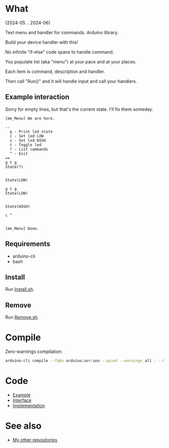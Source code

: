 # What

(2024-05 .. 2024-06)

Text menu and handler for commands. Arduino library.

Build your device handler with this!

No infinite "if-else" code spans to handle command.

You populate list (aka "menu") at your pace and at your places.

Each item is command, description and handler.

Then call "Run()" and it will handle input and call your handlers.

## Example interaction

Sorry for empty lines, but that's the current state. I'll fix them
someday.

```
[me_Menu] We are here.

--
  g - Print led state
  c - Set led LOW
  s - Set led HIGH
  t - Toggle led
  ? - List commands
  ^ - Exit
==
g t g
State(?)


State(LOW)

g t g
State(LOW)


State(HIGH)

c ^


[me_Menu] Done.

```

## Requirements

  * arduino-cli
  * bash


## Install

Run [Install.sh](Install.sh).


## Remove

Run [Remove.sh](Remove.sh).


# Compile

Zero-warnings compilation:

```bash
arduino-cli compile --fqbn arduino:avr:uno --quiet --warnings all . --build-property compiler.cpp.extra_flags="-std=c++1z"
```

# Code

* [Example](examples/me_Menu/me_Menu.ino)
* [Interface](src/me_Menu.h)
* [Implementation](src/me_Menu.cpp)


# See also

* [My other repositories](https://github.com/martin-eden/contents)
